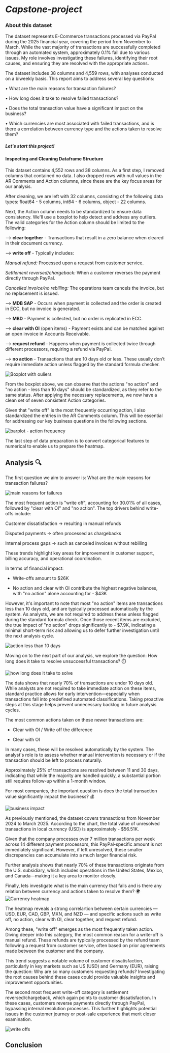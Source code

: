 # _Capstone-project_
### About this dataset
The dataset represents E-Commerce transactions processed via PayPal during the 2025 financial year, covering the period from November to March. While the vast majority of transactions are successfully completed through an automated system, approximately 0.1% fail due to various issues. My role involves investigating these failures, identifying their root causes, and ensuring they are resolved with the appropriate actions.

The dataset includes 38 columns and 4,559 rows, with analyses conducted on a biweekly basis. This report aims to address several key questions:

• What are the main reasons for transaction failures?

• How long does it take to resolve failed transactions?

• Does the total transaction value have a significant impact on the business?

• Which currencies are most associated with failed transactions, and is there a correlation between currency type and the actions taken to resolve them?

##### Let's start this project!
#### Inspecting and Cleaning Dataframe Structure

This dataset contains 4,552 rows and 38 columns. As a first step, I removed columns that contained no data. I also dropped rows with null values in the AR Comments and Action columns, since these are the key focus areas for our analysis.

After cleaning, we are left with 32 columns, consisting of the following data types: float64 - 5 columns, int64 - 6 columns, object - 22 columns.

Next, the Action column needs to be standardized to ensure data consistency. We'll use a boxplot to help detect and address any outliers. The valid categories for the Action column should be limited to the following: 

--> **clear together** - Transactions that result in a zero balance when cleared in their document currency.

--> **write off** - Typically includes:

*Manual refund:* Processed upon a request from customer service.

*Settlement reversed/chargeback:* When a customer reverses the payment directly through PayPal.

*Cancelled invoice/no rebilling:* The operations team cancels the invoice, but no replacement is issued.
  
--> **MDB SAP** - Occurs when payment is collected and the order is created in ECC, but no invoice is generated.

--> **MBD** - Payment is collected, but no order is replicated in ECC.

--> **clear with OI** (open items) - Payment exists and can be matched against an open invoice in Accounts Receivable. 

--> **request refund** - Happens when payment is collected twice through different processors, requiring a refund via PayPal.

--> **no action** - Transactions that are 10 days old or less. These usually don’t require immediate action unless flagged by the standard formula checker.

![Boxplot with ouliers](https://github.com/user-attachments/assets/6d96a2c6-c6fa-4aa8-8762-0a42c1b87426)

From the boxplot above, we can observe that the actions "no action" and "no action - less than 10 days" should be standardized, as they refer to the same status. After applying the necessary replacements, we now have a clean set of seven consistent Action categories.

Given that "write off" is the most frequently occurring action, I also standardized the entries in the AR Comments column. This will be essential for addressing our key business questions in the following sections.

![barplot - action frequency](https://github.com/user-attachments/assets/e3d95615-ad39-4feb-84d5-7ccb4fa337af)

The last step of data preparation is to convert categorical features to numerical to enable us to prepare the heatmap.

## Analysis 🔍

The first question we aim to answer is: What are the main reasons for transaction failures?

![main reasons for failures](https://github.com/user-attachments/assets/05d139c1-3205-4ac0-b7d1-076859f3f3ea)

The most frequent action is "write off", accounting for 30.01% of all cases, followed by "clear with OI" and "no action". The top drivers behind write-offs include:

Customer dissatisfaction → resulting in manual refunds

Disputed payments → often processed as chargebacks

Internal process gaps → such as canceled invoices without rebilling

These trends highlight key areas for improvement in customer support, billing accuracy, and operational coordination.

In terms of financial impact:

* Write-offs amount to $26K

* No action and clear with OI contribute the highest negative balances, with "no action" alone accounting for - $43K

However, it's important to note that most "no action" items are transactions less than 10 days old, and are typically processed automatically by the system. As analysts, we are not required to address these unless flagged during the standard formula check. Once those recent items are excluded, the true impact of "no action" drops significantly to - $7.9K, indicating a minimal short-term risk and allowing us to defer further investigation until the next analysis cycle.

![action less than 10 days](https://github.com/user-attachments/assets/cbecbd3e-4b5f-47a3-9717-5c61757f0d58)

Moving on to the next part of our analysis, we explore the question: How long does it take to resolve unsuccessful transactions? ⏱️

![how long does it take to solve ](https://github.com/user-attachments/assets/d12a1952-888f-4393-bab8-9e3cb9c8810d)

The data shows that nearly 70% of transactions are under 10 days old. While analysts are not required to take immediate action on these items, standard practice allows for early intervention—especially when transactions fall into predefined automated classifications. Taking proactive steps at this stage helps prevent unnecessary backlog in future analysis cycles.

The most common actions taken on these newer transactions are:

* Clear with OI / Write off the difference

* Clear with OI

In many cases, these will be resolved automatically by the system. The analyst's role is to assess whether manual intervention is necessary or if the transaction should be left to process naturally.

Approximately 25% of transactions are resolved between 11 and 30 days, indicating that while the majority are handled quickly, a substantial portion still requires follow-up within a 1-month window.

For most companies, the important question is does the total transaction value significantly impact the business? 💰

![business impact](https://github.com/user-attachments/assets/9a71d4e6-db9b-4fdc-bf2e-7016003de258)

As previously mentioned, the dataset covers transactions from November 2024 to March 2025. According to the chart, the total value of unresolved transactions in local currency (USD) is approximately - $56.51K.

Given that the company processes over 7 million transactions per week across 14 different payment processors, this PayPal-specific amount is not immediately significant. However, if left unresolved, these smaller discrepancies can accumulate into a much larger financial risk.

Further analysis shows that nearly 70% of these transactions originate from the U.S. subsidiary, which includes operations in the United States, Mexico, and Canada—making it a key area to monitor closely.


Finally, lets investigate what is the main currency that fails and is there any relation between currency and actions taken to resolve them? 🌍
![Currency heatmap](https://github.com/user-attachments/assets/c91b14d2-8f0c-45ea-8673-18f3840bbe8b)


The heatmap reveals a strong correlartion between certain currencies — USD, EUR, CAD, GBP, MXN, and NZD — and specific actions such as write off, no action, clear with OI, clear together, and request refund.

Among these, "write off" emerges as the most frequently taken action. Diving deeper into this category, the most common reason for a write-off is manual refund. These refunds are typically processed by the refund team following a request from customer service, often based on prior agreements made between the customer and the company.

This trend suggests a notable volume of customer dissatisfaction, particularly in key markets such as US (USD) and Germany (EUR), raising the question: Why are so many customers requesting refunds? Investigating the root causes behind these cases could provide valuable insights and improvement opportunities.

The second most frequent write-off category is settlement reversed/chargeback, which again points to customer dissatisfaction. In these cases, customers reverse payments directly through PayPal, bypassing internal resolution processes. This further highlights potential issues in the customer journey or post-sale experience that merit closer examination.

![write offs](https://github.com/user-attachments/assets/f475f5cd-1a7d-4b5a-9eaa-efd81c995c2a)

## Conclusion




